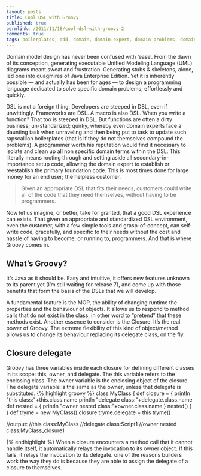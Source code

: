 ```yaml
---
layout: posts
title: Cool DSL with Groovy
published: true
permlink: /2011/11/18/cool-dsl-with-groovy-2
comments: true
tags: boilerplates, ddd, domain, domain expert, domain problems, domain specific language, dsl, dsl experience, foundation code, groovy, java, java enterprise edition, mda
---
```

Domain model design has never been confused with ‘ease’. From the dawn of its conception, generating executable Unified Modeling Language (UML) diagrams meant sweat and frustration. Generating stubs & skeletons, alone, led one into quagmires of Java Enterprise Edition. Yet it is inherently possible — and actually has been for ages — to design a programming language dedicated to solve specific domain problems; effortlessly and quickly.

DSL is not a foreign thing. Developers are steeped in DSL, even if unwittingly. Frameworks are DSL. A macro is also DSL.
When you write a function? That too is steeped in DSL. But functions are often a dirty business; un-standarized; quirky, whereby even domain experts face a daunting task when unraveling and then being put to task to update such rapscallion boilerplates (that is if they do not themselves compound the problems).
A programmer worth his reputation would find it necessary to isolate and clean up all non specific domain terms within the DSL. This literally means rooting through and setting aside all secondary-in-importance setup code, allowing the domain expert to establish or reestablish the primary foundation code.
This is most times done for large money for an end user; the helpless customer.

>Given an appropriate DSL that fits their needs, customers could write all of the
code that they need themselves, without having to be programmers.

Now let us imagine, or better, take for granted, that a good DSL experience can exists.
That given an appropriate and standardized DSL environment, even the customer,
with a few simple tools and grasp-of-concept, can self-write code, gracefully, and
specific to their needs without the cost and hassle of having to become, or running to,
programmers. And that is where Groovy comes in.

## What’s Groovy?
It’s Java as it should be. Easy and intuitive, it offers new features unknown to its parent yet (I’m still waiting for release 7), and come up with those benefits that form the basis of the DSLs that we will develop.

A fundamental feature is the MOP, the ability of changing runtime the properties and the behaviour of objects. It allows us to respond to method calls that do not exist in the class, in other word to “pretend” that these methods exist.
Another essence to consider is the Closure. It’s the real power of Groovy. The extreme flexibility of this kind of object/method allows us to change its behaviour replacing its delegate class, on the fly.

## Closure delegate

Groovy has three variables inside each closure for defining different classes in its scope: this, owner, and delegate.
The this variable refers to the enclosing class. The owner variable is the enclosing object of the closure. The delegate variable is the same as the owner, unless that delegate is substituted.
{% highlight groovy %}
class MyClass {
  def closure = {
    println "this class:"+this.class.name
    println "delegate class:"+delegate.class.name
    def nested = {
      println "owner nested class:"+owner.class.name
    }
    nested()
  }
}
def tryme = new MyClass().closure
tryme.delegate = this
tryme()

//output:
//this class:MyClass
//delegate class:Script1
//owner nested class:MyClass_closure1

{% endhighlight %}
When a closure encounters a method call that it cannot handle itself, it automatically relays the invocation to its owner object. If this fails, it relays the invocation to its delegate. one of the reasons builders work the way they do is because they are able to assign the delegate of a closure to themselves.
